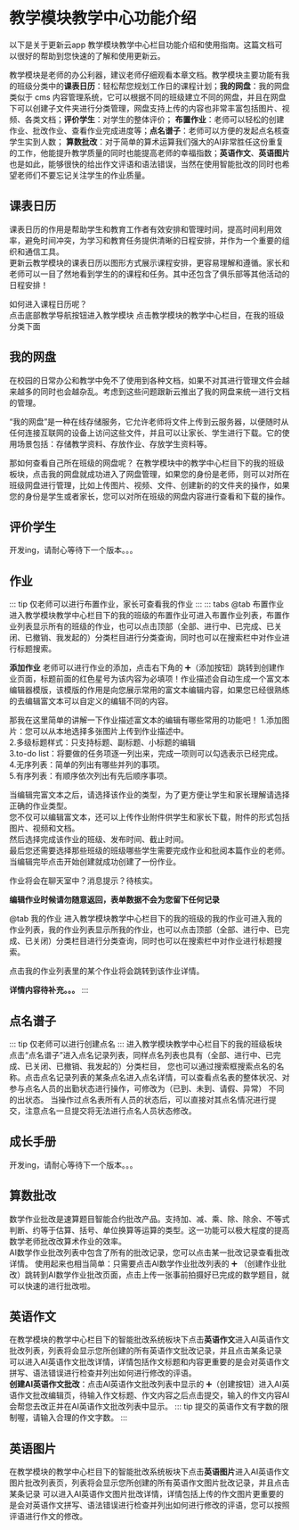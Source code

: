 #  教学模块教学中心功能介绍
以下是关于更新云app 教学模块教学中心栏目功能介绍和使用指南。这篇文档可以很好的帮助到您快速的了解和使用更新云。

教学模块是老师的办公利器，建议老师仔细观看本章文档。教学模块主要功能有我的班级分类中的**课表日历**：轻松帮您规划工作日的课程计划；**我的网盘**：我的网盘类似于 cms 内容管理系统，它可以根据不同的班级建立不同的网盘，并且在网盘下可以创建子文件夹进行分类管理，网盘支持上传的内容也非常丰富包括图片、视频、各类文档；**评价学生**：对学生的整体评价； **布置作业**：老师可以轻松的创建作业、批改作业、查看作业完成进度等；**点名谱子**：老师可以方便的发起点名核查学生实到人数； **算数批改**：对于简单的算术运算我们强大的AI非常胜任这份重复的工作，他能提升教学质量的同时也能提高老师的幸福指数；**英语作文**、**英语图片**也是如此，能够很快的给出作文评语和语法错误，当然在使用智能批改的同时也希望老师们不要忘记关注学生的作业质量。

## 课表日历
课表日历的作用是帮助学生和教育工作者有效安排和管理时间，提高时间利用效率，避免时间冲突，为学习和教育任务提供清晰的日程安排，并作为一个重要的组织和通信工具。    
更新云教学模块的课表日历以图形方式展示课程安排，更容易理解和遵循。家长和老师可以一目了然地看到学生的的课程和任务。其中还包含了俱乐部等其他活动的日程安排！

如何进入课程日历呢？  
点击底部教学导航按钮进入教学模块
点击教学模块的教学中心栏目，在我的班级分类下面
## 我的网盘
在校园的日常办公和教学中免不了使用到各种文档，如果不对其进行管理文件会越来越多的同时也会越杂乱。考虑到这些问题跟新云推出了我的网盘来统一进行文档的管理。

“我的网盘”是一种在线存储服务，它允许老师将文件上传到云服务器，以便随时从任何连接互联网的设备上访问这些文件，并且可以让家长、学生进行下载。它的使用场景包括：存储教学资料、存放作业、存放学生资料等。

那如何查看自己所在班级的网盘呢？ 
在教学模块中的教学中心栏目下的我的班级板块，点击我的网盘就成功进入了网盘管理，如果您的身份是老师，则可以对所在班级网盘进行管理，比如上传图片、视频、文件、创建新的的文件夹的操作，如果您的身份是学生或者家长，您可以对所在班级的网盘内容进行查看和下载的操作。

## 评价学生
开发ing，请耐心等待下一个版本。。。

## 作业
::: tip
仅老师可以进行布置作业，家长可查看我的作业
:::
::: tabs
@tab 布置作业
进入教学模块教学中心栏目下的我的班级的布置作业可进入布置作业列表，布置作业列表显示所有的班级的作业，也可以点击顶部（全部、进行中、已完成、已关闭、已撤销、我发起的）分类栏目进行分类查询，同时也可以在搜索栏中对作业进行标题搜索。

**添加作业**
老师可以进行作业的添加，点击右下角的 ➕（添加按钮）跳转到创建作业页面，标题前面的红色星号为该内容为必填项！作业描述会自动生成一个富文本编辑器模版，该模版的作用是向您展示常用的富文本编辑内容，如果您已经很熟练的去编辑富文本可以自定义的编辑不同的内容。

那我在这里简单的讲解一下作业描述富文本的编辑有哪些常用的功能吧！
1.添加图片：您可以从本地选择多张图片上传到作业描述中。  
2.多级标题样式：只支持标题、副标题、小标题的编辑  
3.to-do list：将要做的任务项逐一列出来，完成一项则可以勾选表示已经完成。  
4.无序列表：简单的列出有哪些并列的事项。  
5.有序列表：有顺序依次列出有先后顺序事项。  

当编辑完富文本之后，请选择该作业的类型，为了更方便让学生和家长理解请选择正确的作业类型。    
您不仅可以编辑富文本，还可以上传作业附件供学生和家长下载，附件的形式包括图片、视频和文档。   
然后选择完成该作业的班级、发布时间、截止时间。  
最后您还需要选择那些班级的班级哪些学生需要完成作业和批阅本篇作业的老师。    
当编辑完毕点击开始创建就成功创建了一份作业。 


作业将会在聊天室中？消息提示？待核实。 

**编辑作业时候请勿随意返回，表单数据不会为您留下任何记录**


@tab 我的作业
进入教学模块教学中心栏目下的我的班级的我的作业可进入我的作业列表，我的作业列表显示所我的作业，也可以点击顶部（全部、进行中、已完成、已关闭）分类栏目进行分类查询，同时也可以在搜索栏中对作业进行标题搜索。

点击我的作业列表里的某个作业将会跳转到该作业详情。

**详情内容待补充。。。**
:::

## 点名谱子
::: tip
仅老师可以进行创建点名
:::
进入教学模块教学中心栏目下的我的班级板块点击“点名谱子”进入点名记录列表，同样点名列表也具有（全部、进行中、已完成、已关闭、已撤销、我发起的）分类栏目，
您也可以通过搜索框搜索点名的名称。点击点名记录列表的某条点名进入点名详情，可以查看点名表的整体状况、对参与点名人员的出勤状态进行操作，可修改为（已到、未到、请假、异常）
不同的出状态。
当操作过点名表所有人员的状态后，可以直接对其点名情况进行提交，注意点名一旦提交将无法进行点名人员状态修改。

## 成长手册
开发ing，请耐心等待下一个版本。。。

## 算数批改
数学作业批改是速算题目智能合约批改产品。支持加、减、乘、除、除余、不等式判断、约等于估算、括号、单位换算等运算的类型。这一功能可以极大程度的提高数学老师批改改算术作业的效率。    
AI数学作业批改列表中包含了所有的批改记录，您可以点击某一批改记录查看批改详情。
使用起来也相当简单：只需要点击AI数学作业批改列表的 ➕ （创建作业批改）跳转到AI数学作业批改页面，点击上传一张事前拍摄好已完成的数学题目，就可以快速的进行批改啦。  
## 英语作文
在教学模块的教学中心栏目下的智能批改系统板块下点击**英语作文**进入AI英语作文批改列表，列表将会显示您所创建的所有英语作文批改记录，并且点击某条记录
可以进入AI英语作文批改详情，详情包括作文标题和内容更重要的是会对英语作文拼写、语法错误进行检查并列出如何进行修改的评语。  
**创建AI英语作文批改**：点击AI英语作文批改列表中显示的 ➕（创建按钮）进入AI英语作文批改编辑页，待输入作文标题、作文内容之后点击提交，输入的作文内容AI会帮您去改正并在AI英语作文批改列表中显示。
::: tip
提交的英语作文有字数的限制喔，请输入合理的作文字数。
:::


## 英语图片
在教学模块的教学中心栏目下的智能批改系统板块下点击**英语图片**进入AI英语作文图片批改列表页，列表将会显示您所创建的所有英语作文图片批改记录，并且点击某条记录
可以进入AI英语作文图片批改详情，详情包括上传的作文图片更重要的是会对英语作文拼写、语法错误进行检查并列出如何进行修改的评语，您可以按照评语进行作文的修改。
